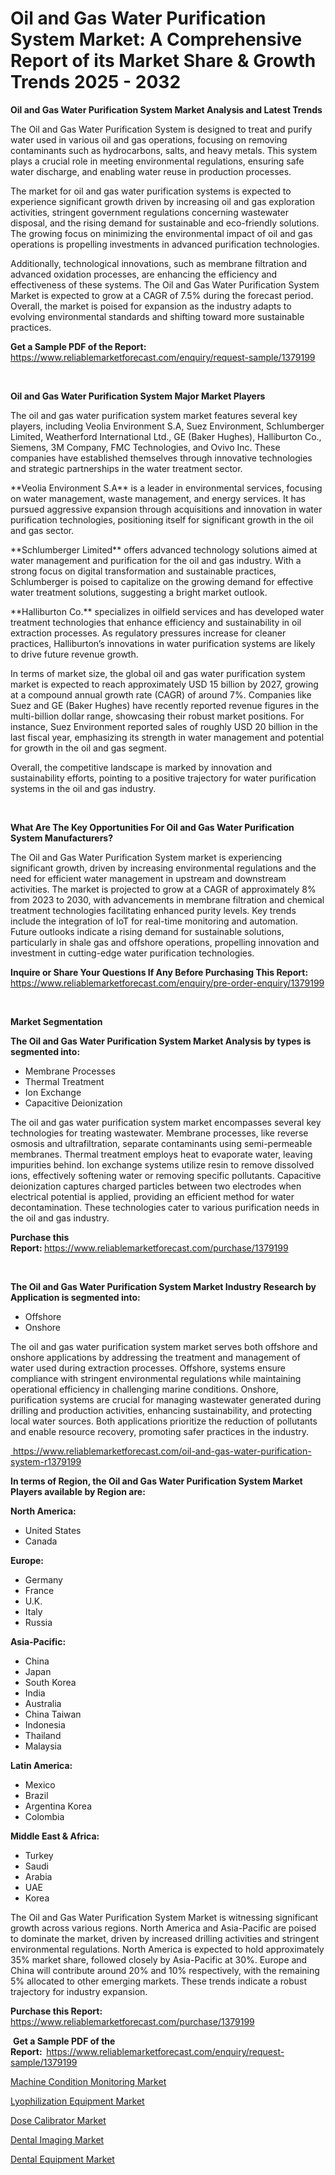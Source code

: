 <p><h1>Oil and Gas Water Purification System Market: A Comprehensive Report of its Market Share & Growth Trends 2025 - 2032</h1></p><p><strong>Oil and Gas Water Purification System Market Analysis and Latest Trends</strong></p>
<p><p>The Oil and Gas Water Purification System is designed to treat and purify water used in various oil and gas operations, focusing on removing contaminants such as hydrocarbons, salts, and heavy metals. This system plays a crucial role in meeting environmental regulations, ensuring safe water discharge, and enabling water reuse in production processes.</p><p>The market for oil and gas water purification systems is expected to experience significant growth driven by increasing oil and gas exploration activities, stringent government regulations concerning wastewater disposal, and the rising demand for sustainable and eco-friendly solutions. The growing focus on minimizing the environmental impact of oil and gas operations is propelling investments in advanced purification technologies.</p><p>Additionally, technological innovations, such as membrane filtration and advanced oxidation processes, are enhancing the efficiency and effectiveness of these systems. The Oil and Gas Water Purification System Market is expected to grow at a CAGR of 7.5% during the forecast period. Overall, the market is poised for expansion as the industry adapts to evolving environmental standards and shifting toward more sustainable practices.</p></p>
<p><strong>Get a Sample PDF of the Report:&nbsp;</strong> <a href="https://www.reliablemarketforecast.com/enquiry/request-sample/1379199?utm_campaign=1897&utm_medium=2&utm_source=Github&utm_content=ia&utm_term=11042025&utm_id=oil-and-gas-water-purification-system">https://www.reliablemarketforecast.com/enquiry/request-sample/1379199</a></p>
<p>&nbsp;</p>
<p><strong>Oil and Gas Water Purification System Major Market Players</strong></p>
<p><p>The oil and gas water purification system market features several key players, including Veolia Environment S.A, Suez Environment, Schlumberger Limited, Weatherford International Ltd., GE (Baker Hughes), Halliburton Co., Siemens, 3M Company, FMC Technologies, and Ovivo Inc. These companies have established themselves through innovative technologies and strategic partnerships in the water treatment sector.</p><p>**Veolia Environment S.A** is a leader in environmental services, focusing on water management, waste management, and energy services. It has pursued aggressive expansion through acquisitions and innovation in water purification technologies, positioning itself for significant growth in the oil and gas sector.</p><p>**Schlumberger Limited** offers advanced technology solutions aimed at water management and purification for the oil and gas industry. With a strong focus on digital transformation and sustainable practices, Schlumberger is poised to capitalize on the growing demand for effective water treatment solutions, suggesting a bright market outlook.</p><p>**Halliburton Co.** specializes in oilfield services and has developed water treatment technologies that enhance efficiency and sustainability in oil extraction processes. As regulatory pressures increase for cleaner practices, Halliburton’s innovations in water purification systems are likely to drive future revenue growth.</p><p>In terms of market size, the global oil and gas water purification system market is expected to reach approximately USD 15 billion by 2027, growing at a compound annual growth rate (CAGR) of around 7%. Companies like Suez and GE (Baker Hughes) have recently reported revenue figures in the multi-billion dollar range, showcasing their robust market positions. For instance, Suez Environment reported sales of roughly USD 20 billion in the last fiscal year, emphasizing its strength in water management and potential for growth in the oil and gas segment. </p><p>Overall, the competitive landscape is marked by innovation and sustainability efforts, pointing to a positive trajectory for water purification systems in the oil and gas industry.</p></p>
<p>&nbsp;</p>
<p><strong>What Are The Key Opportunities For Oil and Gas Water Purification System Manufacturers?</strong></p>
<p><p>The Oil and Gas Water Purification System market is experiencing significant growth, driven by increasing environmental regulations and the need for efficient water management in upstream and downstream activities. The market is projected to grow at a CAGR of approximately 8% from 2023 to 2030, with advancements in membrane filtration and chemical treatment technologies facilitating enhanced purity levels. Key trends include the integration of IoT for real-time monitoring and automation. Future outlooks indicate a rising demand for sustainable solutions, particularly in shale gas and offshore operations, propelling innovation and investment in cutting-edge water purification technologies.</p></p>
<p><strong>Inquire or Share Your Questions If Any Before Purchasing This Report:</strong> <a href="https://www.reliablemarketforecast.com/enquiry/pre-order-enquiry/1379199?utm_campaign=1897&utm_medium=2&utm_source=Github&utm_content=ia&utm_term=11042025&utm_id=oil-and-gas-water-purification-system">https://www.reliablemarketforecast.com/enquiry/pre-order-enquiry/1379199</a></p>
<p>&nbsp;</p>
<p><strong>Market Segmentation</strong></p>
<p><strong>The Oil and Gas Water Purification System Market Analysis by types is segmented into:</strong></p>
<p><ul><li>Membrane Processes</li><li>Thermal Treatment</li><li>Ion Exchange</li><li>Capacitive Deionization</li></ul></p>
<p><p>The oil and gas water purification system market encompasses several key technologies for treating wastewater. Membrane processes, like reverse osmosis and ultrafiltration, separate contaminants using semi-permeable membranes. Thermal treatment employs heat to evaporate water, leaving impurities behind. Ion exchange systems utilize resin to remove dissolved ions, effectively softening water or removing specific pollutants. Capacitive deionization captures charged particles between two electrodes when electrical potential is applied, providing an efficient method for water decontamination. These technologies cater to various purification needs in the oil and gas industry.</p></p>
<p><strong>Purchase this Report:&nbsp;</strong><a href="https://www.reliablemarketforecast.com/purchase/1379199?utm_campaign=1897&utm_medium=2&utm_source=Github&utm_content=ia&utm_term=11042025&utm_id=oil-and-gas-water-purification-system">https://www.reliablemarketforecast.com/purchase/1379199</a></p>
<p>&nbsp;</p>
<p><strong>The Oil and Gas Water Purification System Market Industry Research by Application is segmented into:</strong></p>
<p><ul><li>Offshore</li><li>Onshore</li></ul></p>
<p><p>The oil and gas water purification system market serves both offshore and onshore applications by addressing the treatment and management of water used during extraction processes. Offshore, systems ensure compliance with stringent environmental regulations while maintaining operational efficiency in challenging marine conditions. Onshore, purification systems are crucial for managing wastewater generated during drilling and production activities, enhancing sustainability, and protecting local water sources. Both applications prioritize the reduction of pollutants and enable resource recovery, promoting safer practices in the industry.</p></p>
<p><a href="https://www.reliablemarketforecast.com/oil-and-gas-water-purification-system-r1379199?utm_campaign=1897&utm_medium=2&utm_source=Github&utm_content=ia&utm_term=11042025&utm_id=oil-and-gas-water-purification-system">&nbsp;https://www.reliablemarketforecast.com/oil-and-gas-water-purification-system-r1379199</a></p>
<p><strong>In terms of Region, the Oil and Gas Water Purification System Market Players available by Region are:</strong></p>
<p>
    <p> <strong> North America: </strong>
        <ul>
            <li>United States</li>
            <li>Canada</li>
        </ul>
        </p> 
    <p> <strong> Europe: </strong>
        <ul>
            <li>Germany</li>
            <li>France</li>
            <li>U.K.</li>
            <li>Italy</li>
            <li>Russia</li>
        </ul>
        </p> 
    <p> <strong> Asia-Pacific: </strong>
        <ul>
            <li>China</li>
            <li>Japan</li>
            <li>South Korea</li>
            <li>India</li>
            <li>Australia</li>
            <li>China Taiwan</li>
            <li>Indonesia</li>
            <li>Thailand</li>
            <li>Malaysia</li>
        </ul>
        </p> 
    <p> <strong> Latin America: </strong>
        <ul>
            <li>Mexico</li>
            <li>Brazil</li>
            <li>Argentina Korea</li>
            <li>Colombia</li>
        </ul>
        </p> 
    <p> <strong> Middle East & Africa: </strong>
        <ul>
            <li>Turkey</li>
            <li>Saudi</li>
            <li>Arabia</li>
            <li>UAE</li>
            <li>Korea</li>
        </ul>
    </p>
    </p>
<p><p>The Oil and Gas Water Purification System Market is witnessing significant growth across various regions. North America and Asia-Pacific are poised to dominate the market, driven by increased drilling activities and stringent environmental regulations. North America is expected to hold approximately 35% market share, followed closely by Asia-Pacific at 30%. Europe and China will contribute around 20% and 10% respectively, with the remaining 5% allocated to other emerging markets. These trends indicate a robust trajectory for industry expansion.</p></p>
<p><strong>Purchase this Report: </strong><a href="https://www.reliablemarketforecast.com/purchase/1379199?utm_campaign=1897&utm_medium=2&utm_source=Github&utm_content=ia&utm_term=11042025&utm_id=oil-and-gas-water-purification-system">https://www.reliablemarketforecast.com/purchase/1379199</a></p>
<p>&nbsp;<strong>Get a Sample PDF of the Report:&nbsp;&nbsp;</strong><a href="https://www.reliablemarketforecast.com/enquiry/request-sample/1379199?utm_campaign=1897&utm_medium=2&utm_source=Github&utm_content=ia&utm_term=11042025&utm_id=oil-and-gas-water-purification-system">https://www.reliablemarketforecast.com/enquiry/request-sample/1379199</a></p>
<p><strong></strong></p>
<p><p><a href="https://github.com/hiwatchucuy/Market-Research-Report-List-1/blob/main/machine-condition-monitoring-market.md?utm_campaign=1897&utm_medium=2&utm_source=Github&utm_content=ia&utm_term=11042025&utm_id=oil-and-gas-water-purification-system">Machine Condition Monitoring Market</a></p><p><a href="https://github.com/tyreinhssan/Market-Research-Report-List-1/blob/main/lyophilization-equipment-market.md?utm_campaign=1897&utm_medium=2&utm_source=Github&utm_content=ia&utm_term=11042025&utm_id=oil-and-gas-water-purification-system">Lyophilization Equipment Market</a></p><p><a href="https://www.linkedin.com/pulse/detailed-market-research-dose-calibrator-analysis-cagr-vubjf?utm_campaign=1897&utm_medium=2&utm_source=Github&utm_content=ia&utm_term=11042025&utm_id=oil-and-gas-water-purification-system">Dose Calibrator Market</a></p><p><a href="https://www.linkedin.com/pulse/emerging-technologies-reshaping-dental-imaging-market-impact-evime?utm_campaign=1897&utm_medium=2&utm_source=Github&utm_content=ia&utm_term=11042025&utm_id=oil-and-gas-water-purification-system">Dental Imaging Market</a></p><p><a href="https://www.linkedin.com/pulse/dental-equipment-market-size-insights-types-share-selling-price-zfcie?utm_campaign=1897&utm_medium=2&utm_source=Github&utm_content=ia&utm_term=11042025&utm_id=oil-and-gas-water-purification-system">Dental Equipment Market</a></p></p>